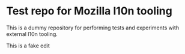 # Test repo for Mozilla l10n tooling

This is a dummy repository for performing tests and experiments with external l10n tooling.

This is a fake edit
